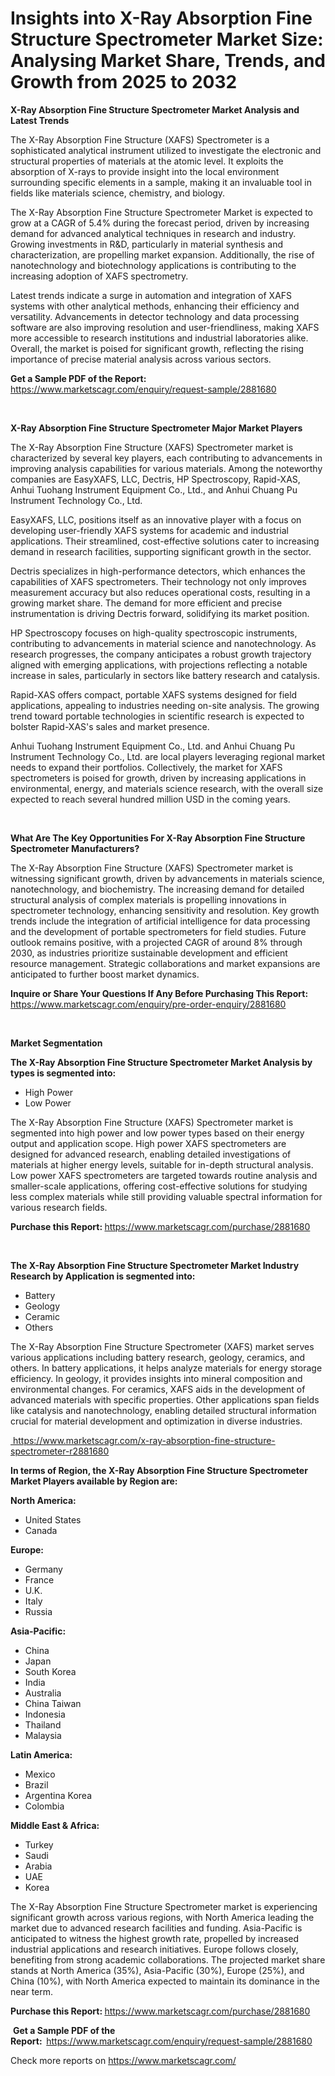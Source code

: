 <p><h1>Insights into X-Ray Absorption Fine Structure Spectrometer Market Size: Analysing Market Share, Trends, and Growth from 2025 to 2032</h1></p><p><strong>X-Ray Absorption Fine Structure Spectrometer Market Analysis and Latest Trends</strong></p>
<p><p>The X-Ray Absorption Fine Structure (XAFS) Spectrometer is a sophisticated analytical instrument utilized to investigate the electronic and structural properties of materials at the atomic level. It exploits the absorption of X-rays to provide insight into the local environment surrounding specific elements in a sample, making it an invaluable tool in fields like materials science, chemistry, and biology.</p><p>The X-Ray Absorption Fine Structure Spectrometer Market is expected to grow at a CAGR of 5.4% during the forecast period, driven by increasing demand for advanced analytical techniques in research and industry. Growing investments in R&D, particularly in material synthesis and characterization, are propelling market expansion. Additionally, the rise of nanotechnology and biotechnology applications is contributing to the increasing adoption of XAFS spectrometry.</p><p>Latest trends indicate a surge in automation and integration of XAFS systems with other analytical methods, enhancing their efficiency and versatility. Advancements in detector technology and data processing software are also improving resolution and user-friendliness, making XAFS more accessible to research institutions and industrial laboratories alike. Overall, the market is poised for significant growth, reflecting the rising importance of precise material analysis across various sectors.</p></p>
<p><strong>Get a Sample PDF of the Report:&nbsp;</strong> <a href="https://www.marketscagr.com/enquiry/request-sample/2881680?utm_campaign=2114&utm_medium=2&utm_source=Github&utm_content=ia&utm_term=12032025&utm_id=x-ray-absorption-fine-structure-spectrometer">https://www.marketscagr.com/enquiry/request-sample/2881680</a></p>
<p>&nbsp;</p>
<p><strong>X-Ray Absorption Fine Structure Spectrometer Major Market Players</strong></p>
<p><p>The X-Ray Absorption Fine Structure (XAFS) Spectrometer market is characterized by several key players, each contributing to advancements in improving analysis capabilities for various materials. Among the noteworthy companies are EasyXAFS, LLC, Dectris, HP Spectroscopy, Rapid-XAS, Anhui Tuohang Instrument Equipment Co., Ltd., and Anhui Chuang Pu Instrument Technology Co., Ltd.</p><p>EasyXAFS, LLC, positions itself as an innovative player with a focus on developing user-friendly XAFS systems for academic and industrial applications. Their streamlined, cost-effective solutions cater to increasing demand in research facilities, supporting significant growth in the sector.</p><p>Dectris specializes in high-performance detectors, which enhances the capabilities of XAFS spectrometers. Their technology not only improves measurement accuracy but also reduces operational costs, resulting in a growing market share. The demand for more efficient and precise instrumentation is driving Dectris forward, solidifying its market position.</p><p>HP Spectroscopy focuses on high-quality spectroscopic instruments, contributing to advancements in material science and nanotechnology. As research progresses, the company anticipates a robust growth trajectory aligned with emerging applications, with projections reflecting a notable increase in sales, particularly in sectors like battery research and catalysis.</p><p>Rapid-XAS offers compact, portable XAFS systems designed for field applications, appealing to industries needing on-site analysis. The growing trend toward portable technologies in scientific research is expected to bolster Rapid-XAS's sales and market presence.</p><p>Anhui Tuohang Instrument Equipment Co., Ltd. and Anhui Chuang Pu Instrument Technology Co., Ltd. are local players leveraging regional market needs to expand their portfolios. Collectively, the market for XAFS spectrometers is poised for growth, driven by increasing applications in environmental, energy, and materials science research, with the overall size expected to reach several hundred million USD in the coming years.</p></p>
<p>&nbsp;</p>
<p><strong>What Are The Key Opportunities For X-Ray Absorption Fine Structure Spectrometer Manufacturers?</strong></p>
<p><p>The X-Ray Absorption Fine Structure (XAFS) Spectrometer market is witnessing significant growth, driven by advancements in materials science, nanotechnology, and biochemistry. The increasing demand for detailed structural analysis of complex materials is propelling innovations in spectrometer technology, enhancing sensitivity and resolution. Key growth trends include the integration of artificial intelligence for data processing and the development of portable spectrometers for field studies. Future outlook remains positive, with a projected CAGR of around 8% through 2030, as industries prioritize sustainable development and efficient resource management. Strategic collaborations and market expansions are anticipated to further boost market dynamics.</p></p>
<p><strong>Inquire or Share Your Questions If Any Before Purchasing This Report:</strong> <a href="https://www.marketscagr.com/enquiry/pre-order-enquiry/2881680?utm_campaign=2114&utm_medium=2&utm_source=Github&utm_content=ia&utm_term=12032025&utm_id=x-ray-absorption-fine-structure-spectrometer">https://www.marketscagr.com/enquiry/pre-order-enquiry/2881680</a></p>
<p>&nbsp;</p>
<p><strong>Market Segmentation</strong></p>
<p><strong>The X-Ray Absorption Fine Structure Spectrometer Market Analysis by types is segmented into:</strong></p>
<p><ul><li> High Power</li><li>Low Power </li></ul></p>
<p><p>The X-Ray Absorption Fine Structure (XAFS) Spectrometer market is segmented into high power and low power types based on their energy output and application scope. High power XAFS spectrometers are designed for advanced research, enabling detailed investigations of materials at higher energy levels, suitable for in-depth structural analysis. Low power XAFS spectrometers are targeted towards routine analysis and smaller-scale applications, offering cost-effective solutions for studying less complex materials while still providing valuable spectral information for various research fields.</p></p>
<p><strong>Purchase this Report:&nbsp;</strong><a href="https://www.marketscagr.com/purchase/2881680?utm_campaign=2114&utm_medium=2&utm_source=Github&utm_content=ia&utm_term=12032025&utm_id=x-ray-absorption-fine-structure-spectrometer">https://www.marketscagr.com/purchase/2881680</a></p>
<p>&nbsp;</p>
<p><strong>The X-Ray Absorption Fine Structure Spectrometer Market Industry Research by Application is segmented into:</strong></p>
<p><ul><li> Battery</li><li>Geology</li><li>Ceramic</li><li>Others </li></ul></p>
<p><p>The X-Ray Absorption Fine Structure Spectrometer (XAFS) market serves various applications including battery research, geology, ceramics, and others. In battery applications, it helps analyze materials for energy storage efficiency. In geology, it provides insights into mineral composition and environmental changes. For ceramics, XAFS aids in the development of advanced materials with specific properties. Other applications span fields like catalysis and nanotechnology, enabling detailed structural information crucial for material development and optimization in diverse industries.</p></p>
<p><a href="https://www.marketscagr.com/x-ray-absorption-fine-structure-spectrometer-r2881680?utm_campaign=2114&utm_medium=2&utm_source=Github&utm_content=ia&utm_term=12032025&utm_id=x-ray-absorption-fine-structure-spectrometer">&nbsp;https://www.marketscagr.com/x-ray-absorption-fine-structure-spectrometer-r2881680</a></p>
<p><strong>In terms of Region, the X-Ray Absorption Fine Structure Spectrometer Market Players available by Region are:</strong></p>
<p>
    <p> <strong> North America: </strong>
        <ul>
            <li>United States</li>
            <li>Canada</li>
        </ul>
        </p> 
    <p> <strong> Europe: </strong>
        <ul>
            <li>Germany</li>
            <li>France</li>
            <li>U.K.</li>
            <li>Italy</li>
            <li>Russia</li>
        </ul>
        </p> 
    <p> <strong> Asia-Pacific: </strong>
        <ul>
            <li>China</li>
            <li>Japan</li>
            <li>South Korea</li>
            <li>India</li>
            <li>Australia</li>
            <li>China Taiwan</li>
            <li>Indonesia</li>
            <li>Thailand</li>
            <li>Malaysia</li>
        </ul>
        </p> 
    <p> <strong> Latin America: </strong>
        <ul>
            <li>Mexico</li>
            <li>Brazil</li>
            <li>Argentina Korea</li>
            <li>Colombia</li>
        </ul>
        </p> 
    <p> <strong> Middle East & Africa: </strong>
        <ul>
            <li>Turkey</li>
            <li>Saudi</li>
            <li>Arabia</li>
            <li>UAE</li>
            <li>Korea</li>
        </ul>
    </p>
    </p>
<p><p>The X-Ray Absorption Fine Structure Spectrometer market is experiencing significant growth across various regions, with North America leading the market due to advanced research facilities and funding. Asia-Pacific is anticipated to witness the highest growth rate, propelled by increased industrial applications and research initiatives. Europe follows closely, benefiting from strong academic collaborations. The projected market share stands at North America (35%), Asia-Pacific (30%), Europe (25%), and China (10%), with North America expected to maintain its dominance in the near term.</p></p>
<p><strong>Purchase this Report: </strong><a href="https://www.marketscagr.com/purchase/2881680?utm_campaign=2114&utm_medium=2&utm_source=Github&utm_content=ia&utm_term=12032025&utm_id=x-ray-absorption-fine-structure-spectrometer">https://www.marketscagr.com/purchase/2881680</a></p>
<p>&nbsp;<strong>Get a Sample PDF of the Report:&nbsp;&nbsp;</strong><a href="https://www.marketscagr.com/enquiry/request-sample/2881680?utm_campaign=2114&utm_medium=2&utm_source=Github&utm_content=ia&utm_term=12032025&utm_id=x-ray-absorption-fine-structure-spectrometer">https://www.marketscagr.com/enquiry/request-sample/2881680</a></p>
<p><strong></strong></p>
<p>Check more reports on <a href="https://www.marketscagr.com/?utm_campaign=2114&utm_medium=2&utm_source=Github&utm_content=ia&utm_term=12032025&utm_id=x-ray-absorption-fine-structure-spectrometer">https://www.marketscagr.com/</a></p>